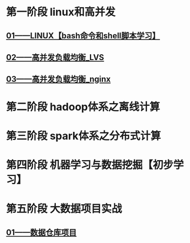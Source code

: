 # 第一阶段  linux和高并发
## [01——LINUX【bash命令和shell脚本学习】](https://cxquang.github.io/BigDataForLearn/#/BigData/linux-Shell)
## [02——高并发负载均衡_LVS](https://cxquang.github.io/BigDataForLearn/#/BigData/LVS)
## [03——高并发负载均衡_nginx](https://cxquang.github.io/BigDataForLearn/#/BigData/nginx)
# 第二阶段  hadoop体系之离线计算
# 第三阶段  spark体系之分布式计算
# 第四阶段  机器学习与数据挖掘【初步学习】
# 第五阶段  大数据项目实战
## [01——数据仓库项目](https://cxquang.github.io/BigDataForLearn/#/BigData/DataWarehouseProject)



